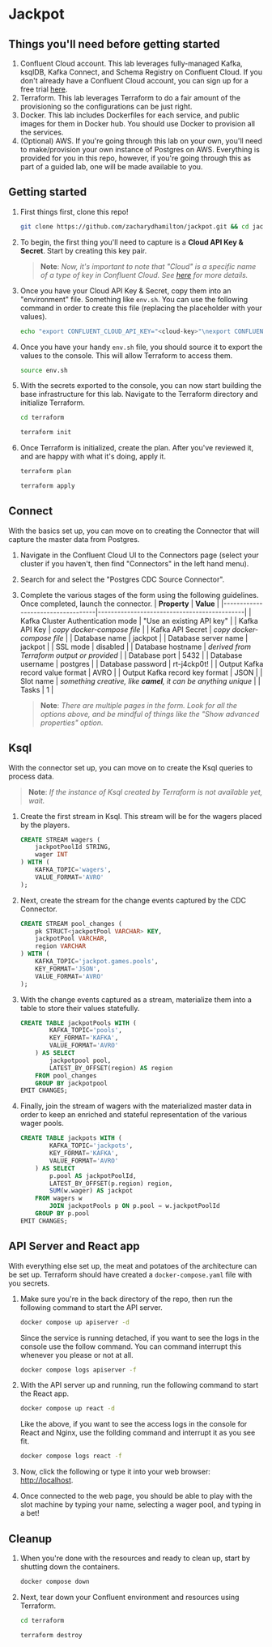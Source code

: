 # Jackpot

## Things you'll need before getting started

1. Confluent Cloud account. This lab leverages fully-managed Kafka, ksqlDB, Kafka Connect, and Schema Registry on Confluent Cloud. If you don't already have a Confluent Cloud account, you can sign up for a free trial [here](https://www.confluent.io/confluent-cloud/tryfree/).
1. Terraform. This lab leverages Terraform to do a fair amount of the provisioning so the configurations can be just right. 
1. Docker. This lab includes Dockerfiles for each service, and public images for them in Docker hub. You should use Docker to provision all the services. 
1. (Optional) AWS. If you're going through this lab on your own, you'll need to make/provision your own instance of Postgres on AWS. Everything is provided for you in this repo, however, if you're going through this as part of a guided lab, one will be made available to you. 

## Getting started

1. First things first, clone this repo!
    ```bash
    git clone https://github.com/zacharydhamilton/jackpot.git && cd jackpot
    ```

1. To begin, the first thing you'll need to capture is a **Cloud API Key & Secret**. Start by creating this key pair. 
    > **Note**: *Now, it's important to note that "Cloud" is a specific name of a type of key in Confluent Cloud. See [here](https://docs.confluent.io/cloud/current/access-management/authenticate/api-keys/api-keys.html#cloud-cloud-api-keys) for more details.*

1. Once you have your Cloud API Key & Secret, copy them into an "environment" file. Something like `env.sh`. You can use the following command in order to create this file (replacing the placeholder with your values).
    ```bash
    echo "export CONFLUENT_CLOUD_API_KEY="<cloud-key>"\nexport CONFLUENT_CLOUD_API_SECRET="<cloud-secret>" > env.sh
    ```

1. Once you have your handy `env.sh` file, you should source it to export the values to the console. This will allow Terraform to access them.
    ```bash
    source env.sh
    ```

1. With the secrets exported to the console, you can now start building the base infrastructure for this lab. Navigate to the Terraform directory and initialize Terraform. 
    ```bash
    cd terraform
    ```
    ```bash
    terraform init
    ```

1. Once Terraform is initialized, create the plan. After you've reviewed it, and are happy with what it's doing, apply it.
    ```bash
    terraform plan
    ```
    ```bash
    terraform apply
    ```

## Connect

With the basics set up, you can move on to creating the Connector that will capture the master data from Postgres. 

1. Navigate in the Confluent Cloud UI to the Connectors page (select your cluster if you haven't, then find "Connectors" in the left hand menu).

1. Search for and select the "Postgres CDC Source Connector".

1. Complete the various stages of the form using the following guidelines. Once completed, launch the connector.
    | **Property**                      | **Value**                                   |
    |-----------------------------------|---------------------------------------------|
    | Kafka Cluster Authentication mode | "Use an existing API key"                   |
    | Kafka API Key                     | *copy docker-compose file*                  |
    | Kafka API Secret                  | *copy docker-compose file*                  |
    | Database name                     | jackpot                                     | 
    | Database server name              | jackpot                                     |
    | SSL mode                          | disabled                                    |
    | Database hostname                 | *derived from Terraform output or provided* |
    | Database port                     | 5432                                        |
    | Database username                 | postgres                                    |
    | Database password                 | rt-j4ckp0t!                                 |
    | Output Kafka record value format  | AVRO                                        |
    | Output Kafka record key format    | JSON                                        |
    | Slot name                         | *something creative, like **camel**, it can be anything unique* |
    | Tasks                             | 1                                           |
    > **Note**: *There are multiple pages in the form. Look for all the options above, and be mindful of things like the "Show advanced properties" option.*

## Ksql

With the connector set up, you can move on to create the Ksql queries to process data. 
> **Note**: *If the instance of Ksql created by Terraform is not available yet, wait.*

1. Create the first stream in Ksql. This stream will be for the wagers placed by the players.
    ```sql
    CREATE STREAM wagers (
        jackpotPoolId STRING,
        wager INT
    ) WITH (
        KAFKA_TOPIC='wagers',
        VALUE_FORMAT='AVRO'
    );
    ```

1. Next, create the stream for the change events captured by the CDC Connector.
    ```sql
    CREATE STREAM pool_changes (
        pk STRUCT<jackpotPool VARCHAR> KEY,
        jackpotPool VARCHAR, 
        region VARCHAR
    ) WITH (
        KAFKA_TOPIC='jackpot.games.pools',
        KEY_FORMAT='JSON',
        VALUE_FORMAT='AVRO'
    );
    ```

1. With the change events captured as a stream, materialize them into a table to store their values statefully.
    ```sql
    CREATE TABLE jackpotPools WITH (
            KAFKA_TOPIC='pools',
            KEY_FORMAT='KAFKA',
            VALUE_FORMAT='AVRO'
        ) AS SELECT
            jackpotpool pool,
            LATEST_BY_OFFSET(region) AS region
        FROM pool_changes
        GROUP BY jackpotpool
    EMIT CHANGES;
    ```

1. Finally, join the stream of wagers with the materialized master data in order to keep an enriched and stateful representation of the various wager pools.
    ```sql
    CREATE TABLE jackpots WITH (
            KAFKA_TOPIC='jackpots',
            KEY_FORMAT='KAFKA',
            VALUE_FORMAT='AVRO'
        ) AS SELECT 
            p.pool AS jackpotPoolId,
            LATEST_BY_OFFSET(p.region) region,
            SUM(w.wager) AS jackpot
        FROM wagers w
            JOIN jackpotPools p ON p.pool = w.jackpotPoolId
        GROUP BY p.pool
    EMIT CHANGES;
    ```

## API Server and React app

With everything else set up, the meat and potatoes of the architecture can be set up. Terraform should have created a `docker-compose.yaml` file with you secrets.

1. Make sure you're in the back directory of the repo, then run the following command to start the API server.
    ```bash
    docker compose up apiserver -d
    ```
    Since the service is running detached, if you want to see the logs in the console use the follow command. You can command interrupt this whenever you please or not at all.
    ```bash
    docker compose logs apiserver -f
    ```

1. With the API server up and running, run the following command to start the React app.
    ```bash
    docker compose up react -d
    ```
    Like the above, if you want to see the access logs in the console for React and Nginx, use the follding command and interrupt it as you see fit.
    ```bash
    docker compose logs react -f
    ```

1. Now, click the following or type it into your web browser: [http://localhost](http://localhost). 

1. Once connected to the web page, you should be able to play with the slot machine by typing your name, selecting a wager pool, and typing in a bet!

## Cleanup

1. When you're done with the resources and ready to clean up, start by shutting down the containers.
    ```bash
    docker compose down
    ```

1. Next, tear down your Confluent environment and resources using Terraform.
    ```bash
    cd terraform
    ```
    ```bash
    terraform destroy
    ```